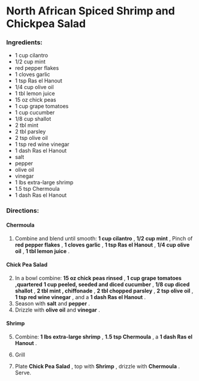 # North African Spiced Shrimp and Chickpea Salad 

### Ingredients: 
* 1 cup cilantro
* 1/2 cup mint
*  red pepper flakes
* 1 cloves garlic
* 1 tsp Ras el Hanout
* 1/4 cup olive oil
* 1 tbl lemon juice
* 15 oz chick peas
* 1 cup grape tomatoes
* 1 cup cucumber
* 1/8 cup shallot
* 2 tbl mint
* 2 tbl parsley
* 2 tsp olive oil
* 1 tsp red wine vinegar
* 1 dash Ras el Hanout
*  salt
*  pepper
*  olive oil
*  vinegar
* 1 lbs extra-large shrimp
* 1.5 tsp Chermoula
* 1 dash Ras el Hanout

### Directions: 

#### Chermoula
1. Combine and blend until smooth: **1 cup cilantro** , **1/2 cup mint** , Pinch of **red pepper flakes** , **1 cloves garlic** , **1 tsp Ras el Hanout** , **1/4 cup olive oil** , **1 tbl lemon juice** . 



#### Chick Pea Salad
2. In a bowl combine: **15 oz chick peas rinsed** , **1 cup grape tomatoes ,quartered** **1 cup peeled, seeded and diced cucumber** , **1/8 cup diced shallot** , **2 tbl mint , chiffonade** , **2 tbl chopped parsley** , **2 tsp olive oil** , **1 tsp red wine vinegar** , and a **1 dash Ras el Hanout** . 
3. Season with **salt** and **pepper** . 
4. Drizzle with **olive oil** and **vinegar** . 



#### Shrimp
5. Combine: **1 lbs extra-large shrimp** , **1.5 tsp Chermoula** , a **1 dash Ras el Hanout** . 
6. Grill 


7. Plate **Chick Pea Salad** , top with **Shrimp** , drizzle with **Chermoula** . Serve. 
